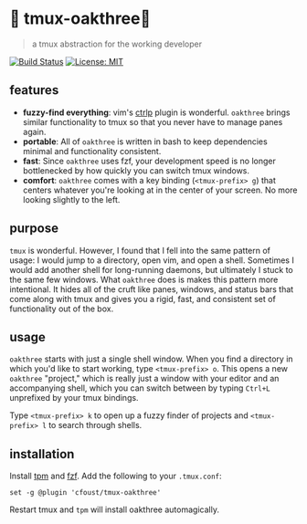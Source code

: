 # 🌳 tmux-oakthree🌳

> a tmux abstraction for the working developer

[![Build Status](https://travis-ci.org/cfoust/tmux-oakthree.svg?branch=master)](https://travis-ci.org/cfoust/tmux-oakthree)
[![License:
MIT](https://img.shields.io/badge/License-MIT-yellow.svg)](https://opensource.org/licenses/MIT)

## features

* **fuzzy-find everything**: vim's [ctrlp](https://github.com/kien/ctrlp.vim)
  plugin is wonderful. `oakthree` brings similar functionality to tmux so that
  you never have to manage panes again.
* **portable**: All of `oakthree` is written in bash to keep dependencies
  minimal and functionality consistent.
* **fast**: Since `oakthree` uses fzf, your development speed is no longer
  bottlenecked by how quickly you can switch tmux windows.
* **comfort**: `oakthree` comes with a key binding (`<tmux-prefix> g`) that
  centers whatever you're looking at in the center of your screen. No more
  looking slightly to the left.

## purpose

`tmux` is wonderful. However, I found that I fell into the same pattern of
usage: I would jump to a directory, open vim, and open a shell. Sometimes I
would add another shell for long-running daemons, but ultimately I stuck to the
same few windows. What `oakthree` does is makes this pattern more intentional.
It hides all of the cruft like panes, windows, and status bars that come along
with tmux and gives you a rigid, fast, and consistent set of functionality out
of the box.

## usage

`oakthree` starts with just a single shell window. When you find a directory in
which you'd like to start working, type `<tmux-prefix> o`. This opens a new
`oakthree` "project," which is really just a window with your editor and an
accompanying shell, which you can switch between by typing `Ctrl+L` unprefixed
by your tmux bindings.

Type `<tmux-prefix> k` to open up a fuzzy finder of projects and `<tmux-prefix>
l` to search through shells.

## installation

Install [tpm](https://github.com/tmux-plugins/tpm) and
[fzf](https://github.com/junegunn/fzf). Add the following to your `.tmux.conf`:
```
set -g @plugin 'cfoust/tmux-oakthree'
```

Restart tmux and `tpm` will install oakthree automagically.
